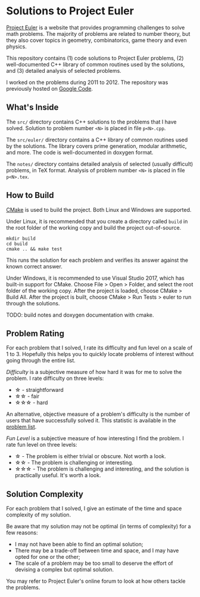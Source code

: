 # Solutions to Project Euler

[Project Euler](https://projecteuler.net/) is a website that provides programming challenges to solve math problems. The majority of problems are related to number theory, but they also cover topics in geometry, combinatorics, game theory and even physics.

This repository contains (1) code solutions to Project Euler problems, (2) well-documented C++ library of common routines used by the solutions, and (3) detailed analysis of selected problems. 

I worked on the problems during 2011 to 2012. The repository was previously hosted on [Google Code](https://code.google.com/archive/p/fun-math-problems/).

## What's Inside

The `src/` directory contains C++ solutions to the problems that I have solved. Solution to problem number `<N>` is placed in file `p<N>.cpp`.

The `src/euler/` directory contains a C++ library of common routines used by the solutions. The library covers prime generation, modular arithmetic, and more. The code is well-documented in doxygen format.

The `notes/` directory contains detailed analysis of selected (usually difficult) problems, in TeX format. Analysis of problem number `<N>` is placed in file `p<N>.tex`.

## How to Build

[CMake](https://cmake.org/) is used to build the project. Both Linux and Windows are supported.

Under Linux, it is recommended that you create a directory called `build` in the root folder of the working copy and build the project out-of-source.
```
mkdir build
cd build
cmake .. && make test
```
This runs the solution for each problem and verifies its answer against the known correct answer.

Under Windows, it is recommended to use Visual Studio 2017, which has built-in support for CMake. Choose File > Open > Folder, and select the root folder of the working copy. After the project is loaded, choose CMake > Build All. After the project is built, choose CMake > Run Tests > euler to run through the solutions.

TODO: build notes and doxygen documentation with cmake.

## Problem Rating

For each problem that I solved, I rate its difficulty and fun level on a scale of 1 to 3. Hopefully this helps you to quickly locate problems of interest without going through the entire list.

_Difficulty_ is a subjective measure of how hard it was for me to solve the problem. I rate difficulty on three levels:

* ☆ - straightforward
* ☆☆ - fair 
* ☆☆☆ - hard 

An alternative, objective measure of a problem's difficulty is the number of users that have successfully solved it. This statistic is available in the [problem list](https://projecteuler.net/archives).

_Fun Level_ is a subjective measure of how interesting I find the problem. I rate fun level on three levels:

* ☆ - The problem is either trivial or obscure. Not worth a look.
* ☆☆ - The problem is challenging or interesting.
* ☆☆☆ - The problem is challenging and interesting, and the solution is practically useful. It's worth a look.

## Solution Complexity

For each problem that I solved, I give an estimate of the time and space complexity of my solution.

Be aware that my solution may not be optimal (in terms of complexity) for a few reasons:

* I may not have been able to find an optimal solution;
* There may be a trade-off between time and space, and I may have opted for one or the other;
* The scale of a problem may be too small to deserve the effort of devising a complex but optimal solution.

You may refer to Project Euler's online forum to look at how others tackle the problems.
